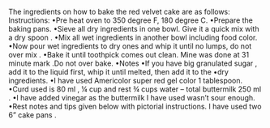 The ingredients on how to bake the red velvet cake are as follows:
Instructions:
•Pre heat oven to 350 degree F, 180 degree C.
•Prepare the baking pans.
•Sieve all dry ingredients in one bowl. Give it a quick mix with a dry spoon .
•Mix all wet ingredients in another bowl including food color.
•Now pour wet ingredients to dry ones and whip it until no lumps, do not over mix .
•Bake it until toothpick comes out clean. Mine was done at 31 minute mark .Do not over bake.
•Notes
•If you have big granulated sugar , add it to the liquid first, whip it until melted, then add it to the •dry ingredients.
•I have used Americolor super red gel color 1 tablespoon.
•Curd used is 80 ml , ¼ cup and rest ¾ cups water – total buttermilk 250 ml .
•I have added vinegar as the buttermilk I have used wasn’t sour enough.
•Rest notes and tips given below with pictorial instructions.
I have used two 6” cake pans .